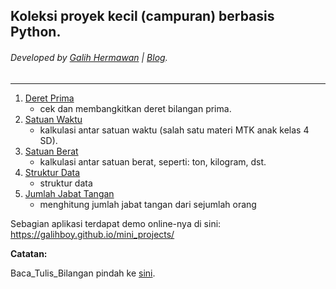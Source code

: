 ## Koleksi proyek kecil (campuran) berbasis Python.
###### Developed by [Galih Hermawan](https://galih.eu) | [Blog](https://blog.galih.eu).
---

1. [Deret Prima](https://github.com/galihboy/py-mini-projects/tree/main/Deret_Prima)
	- cek dan membangkitkan deret bilangan prima.
2. [Satuan Waktu](https://github.com/galihboy/py-mini-projects/tree/main/Satuan_Waktu)
	- kalkulasi antar satuan waktu (salah satu materi MTK anak kelas 4 SD).
3. [Satuan Berat](https://github.com/galihboy/py-mini-projects/tree/main/Satuan_Berat)
	- kalkulasi antar satuan berat, seperti: ton, kilogram, dst.
4. [Struktur Data](https://github.com/galihboy/py-mini-projects/tree/main/Struktur_Data)
	- struktur data
5. [Jumlah Jabat Tangan](https://github.com/galihboy/py-mini-projects/tree/main/Jumlah_Jabat_Tangan)
	- menghitung jumlah jabat tangan dari sejumlah orang
	
Sebagian aplikasi terdapat demo online-nya di sini: https://galihboy.github.io/mini_projects/

**Catatan:**

Baca_Tulis_Bilangan pindah ke [sini](https://github.com/galihboy/Baca_Tulis_Bilangan).